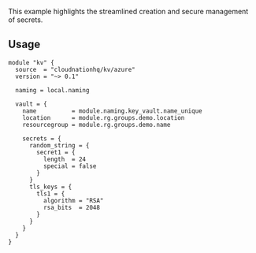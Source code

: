 This example highlights the streamlined creation and secure management of secrets.

## Usage

```hcl
module "kv" {
  source  = "cloudnationhq/kv/azure"
  version = "~> 0.1"

  naming = local.naming

  vault = {
    name          = module.naming.key_vault.name_unique
    location      = module.rg.groups.demo.location
    resourcegroup = module.rg.groups.demo.name

    secrets = {
      random_string = {
        secret1 = {
          length  = 24
          special = false
        }
      }
      tls_keys = {
        tls1 = {
          algorithm = "RSA"
          rsa_bits  = 2048
        }
      }
    }
  }
}
```
